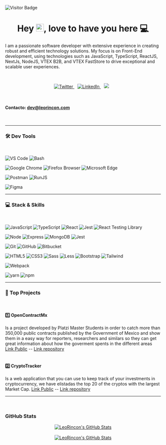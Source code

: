<!-- ![GitHub Header LeoRincon](https://raw.githubusercontent.com/LeoRincon/LeoRincon/main/assets/leonardo.jpg) -->

![Visitor Badge](https://visitor-badge.laobi.icu/badge?page_id=LeoRincon.LeoRincon)

<h1 align="center">Hey
<img src="https://raw.githubusercontent.com/jcmexdev/jcmexdev/main/assets/hi.gif" width="25">, love to have you here 💻</h1>
<p>I am a passionate software developer with extensive experience in creating robust and efficient technology solutions. My focus is on Front-End development, using technologies such as JavaScript, TypeScript, ReactJS, NextJs, NodeJS, VTEX B2B, and VTEX FastStore to drive exceptional and scalable user experiences.
</p>
<br/>
<p align="center"  >
  <a href="https://twitter.com/LeoBotache7" target="_blank" style="margin-right:10px">
    <img src="https://img.shields.io/badge/twitter-%231DA1F2.svg?&style=for-the-badge&logo=twitter&logoColor=white&color=071A2C" alt="Twitter"/>
  </a>
  <a href="https://www.linkedin.com/in/jorgeleonardorincon/" target="_blank"
  style="margin-right:10px">
    <img src="https://img.shields.io/badge/linkedin-%230077B5.svg?&style=for-the-badge&logo=linkedin&logoColor=white&color=071A2C" alt="LinkedIn"/>
  </a>
  <a href="https://platzi.com/@jleobotache/" style="margin-right:10px"><img src="https://img.shields.io/badge/Platzi-98CA3F.svg?&style=for-the-badge&logo=platzi&logoColor=white" />
  </a>
</p>
<br/>
<h4><strong>Contacto:</strong> <a href="mailto:dev@leorincon.com">dev@leorincon.com</a></h4>
<br/>

---

<h3>🛠 Dev Tools</h3>
<br/>

![VS Code](https://img.shields.io/badge/IDE-VSCode-292e33?style=flat-square&logo=Visual-studio-code&logoColor=fff)
![Bash](https://img.shields.io/badge/_-Bash-292e33?style=flat-square&logo=gnu-bash&logoColor=fff)

![Google Chrome](https://img.shields.io/badge/_-GoogleChrome-292e33?style=flat-square&logo=Google-Chrome&logoColor=fff)
![Firefox Browser](https://img.shields.io/badge/_-Firefox-292e33?style=flat-square&logo=firefox-browser&logoColor=fff)
![Microsoft Edge](https://img.shields.io/badge/_-MicrosoftEdge-292e33?style=flat-square&logo=microsoftedge&logoColor=fff)

![Postman](https://img.shields.io/badge/_-Postman-292e33?style=flat-square&logo=postman&logoColor=fff)
![RunJS](https://img.shields.io/badge/_-RunJS-292e33?style=flat-square&logo=javascript&logoColor=fff)

![Figma](https://img.shields.io/badge/_-Figma-292e33?style=flat-square&logo=figma&logoColor=fff)

---

<h3>💻 Stack & Skills</h3>
<br/>

![JavaScript](https://img.shields.io/badge/_-JavaScript-292e33?style=flat-square&logo=javascript&logoColor=fff)
![TypeScript](https://img.shields.io/badge/_-TypeScript-292e33?style=flat-square&logo=typescript&logoColor=fff)
![React](https://img.shields.io/badge/_-ReactJS-292e33?style=flat-square&logo=React&logoColor=fff)
![Jest](https://img.shields.io/badge/_-Jest-292e33?style=flat-square&logo=Jest&logoColor=fff)
![React Testing Library](https://img.shields.io/badge/_-React_Testing_Library-292e33?style=flat-square&logo=testing-library&logoColor=fff)

![Node](https://img.shields.io/badge/_-Nodejs-292e33?style=flat-square&logo=Node.js&logoColor=fff)
![Express](https://img.shields.io/badge/_-Express-292e33?style=flat-square&logo=Express&logoColor=fff)
![MongoDB](https://img.shields.io/badge/_-MongoDB-292e33?style=flat-square&logo=MongoDB&logoColor=fff)
![Jest](https://img.shields.io/badge/_-Jest-292e33?style=flat-square&logo=Jest&logoColor=fff)

![Git](https://img.shields.io/badge/_-Git-292e33?style=flat-square&logo=git&logoColor=fff)
![GitHub](https://img.shields.io/badge/_-GitHub-292e33?style=flat-square&logo=github)
![Bitbucket](https://img.shields.io/badge/_-Bitbucket-292e33?style=flat-square&logo=bitbucket)

![HTML5](https://img.shields.io/badge/_-HTML5-292e33?style=flat-square&logo=html5&logoColor=white)
![CSS3](https://img.shields.io/badge/_-CSS3-292e33?style=flat-square&logo=css3)
![Sass](https://img.shields.io/badge/_-Sass-292e33?style=flat-square&logo=sass&logoColor=white)
![Less](https://img.shields.io/badge/_-Less-292e33?style=flat-square&logo=less&logoColor=white)
![Bootstrap](https://img.shields.io/badge/_-Bootstrap-292e33?style=flat-square&logo=bootstrap)
![Tailwind](https://img.shields.io/badge/_-Tailwind-292e33?style=flat-square&logo=tailwind-css)

![Webpack](https://img.shields.io/badge/_-Webpack-292e33?style=flat-square&logo=webpack&logoColor=fff)

![yarn](https://img.shields.io/badge/_-yarn-292e33?style=flat-square&logo=yarn&logoColor=fff)
![npm](https://img.shields.io/badge/_-npm-292e33?style=flat-square&logo=npm&logoColor=fff)

---

<h3>📌 Top Projects </h3>
<br />
<h4>1️⃣ OpenContractMx</h4>
Is a project developed by Platzi Master Students in order to catch more than 350,000 public contracts published by the Government of Mexico and show them in a easy way for reporters, researchers and similars so they can get great information about how the goverment spents in the different areas <a href='https://opencontractmx.netlify.app/'>Link Public</a> --
<a href='https://github.com/OpenContractMX/Frontend'>Link repository</a>
<br /><br />
<h4>2️⃣ CryptoTracker</h4>
Is a web application that you can use to keep track of your investments in cryptocurrency, we have elistadas the top 20 of the cryptos with the largest Market Cap. <a href='https://cryptotracker-master.netlify.app/'>Link Public</a> --
<a href='https://github.com/CryptoTracker-Platzi-Master/Frontend'>Link repository</a>

---

<br/>
<h3>GitHub Stats</h3>
<div align="center">
<a href="https://github.com/LeoRincon">
  <img align="center" src="https://github-readme-stats.vercel.app/api/top-langs/?username=LeoRincon&theme=dracula&count_private=true&hide=css,blade" alt="LeoRincon's GitHub Stats" />
</a>
<br/>
<br/>
<a href="https://github.com/LeoRincon">
  <img align="center" src="https://github-readme-stats.vercel.app/api?username=LeoRincon&count_private=true&show_icons=true&line_height=27&theme=dracula" alt="LeoRincon's GitHub Stats"/>
</a>
</div>
